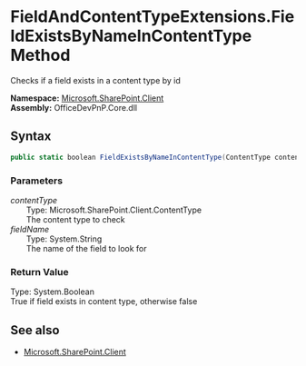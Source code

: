 # FieldAndContentTypeExtensions.FieldExistsByNameInContentType Method  
Checks if a field exists in a content type by id  

**Namespace:** [Microsoft.SharePoint.Client](Microsoft.SharePoint.Client.md)  
**Assembly:** OfficeDevPnP.Core.dll  
## Syntax
```C#
public static boolean FieldExistsByNameInContentType(ContentType contentType, String fieldName)
```
### Parameters
*contentType*  
&emsp;&emsp;Type: Microsoft.SharePoint.Client.ContentType  
&emsp;&emsp;The content type to check  
*fieldName*  
&emsp;&emsp;Type: System.String  
&emsp;&emsp;The name of the field to look for  
### Return Value
Type: System.Boolean  
True if field exists in content type, otherwise false

## See also
- [Microsoft.SharePoint.Client](Microsoft.SharePoint.Client.md)
